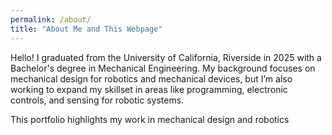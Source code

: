 ```yaml
---
permalink: /about/
title: "About Me and This Webpage"
---
```


Hello!
I graduated from the University of California, Riverside in 2025 with a Bachelor's degree in Mechanical Engineering. My background focuses on mechanical design for robotics and mechanical devices, but I’m also working to expand my skillset in areas like programming, electronic controls, and sensing for robotic systems.

This portfolio highlights my work in mechanical design and robotics
